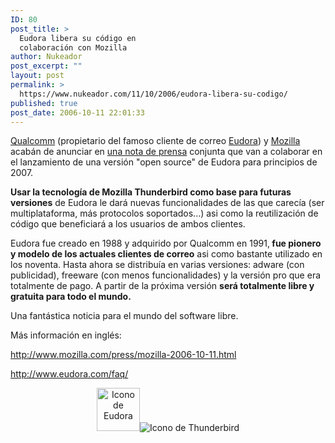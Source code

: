 ```yaml
---
ID: 80
post_title: >
  Eudora libera su código en
  colaboración con Mozilla
author: Nukeador
post_excerpt: ""
layout: post
permalink: >
  https://www.nukeador.com/11/10/2006/eudora-libera-su-codigo/
published: true
post_date: 2006-10-11 22:01:33
---
```

<a title="Qualcomm Corp" href="http://www.qualcomm.com/">Qualcomm</a> (propietario del famoso cliente de correo <a title="Eudora en español" href="http://www.soft-net.org/sp/eudora/index.htm">Eudora</a>) y <a title="Mozilla Corp." href="http://www.mozilla.com">Mozilla</a> acabán de anunciar en <a title="Mozilla.com - Nota de prensa (en)" href="http://www.mozilla.com/press/mozilla-2006-10-11.html">una nota de prensa</a> conjunta que van a colaborar en el lanzamiento de una versión "open source" de Eudora para principios de 2007.

<strong>Usar la tecnología de Mozilla Thunderbird como base para futuras versiones</strong> de Eudora le dará nuevas funcionalidades de las que carecía (ser multiplataforma, más protocolos soportados...) asi como la reutilización de código que beneficiará a los usuarios de ambos clientes.

Eudora fue creado en 1988 y adquirido por Qualcomm en 1991,<strong> fue pionero y modelo de los actuales clientes de correo</strong> asi como bastante utilizado en los noventa. Hasta ahora se distribuía en varias versiones: adware (con publicidad), freeware (con menos funcionalidades) y la versión pro que era totalmente de pago. A partir de la próxima versión <strong>será totalmente libre y gratuita para todo el mundo.</strong>

Una fantástica noticia para el mundo del software libre.

Más información en inglés:

<span id="comment-4"><a rel="nofollow" href="http://www.mozilla.com/press/mozilla-2006-10-11.html">http://www.mozilla.com/press/mozilla-2006-10-11.html</a></span>

<a rel="nofollow" href="http://www.eudora.com/faq/">http://www.eudora.com/faq/</a>
<div style="text-align: center"><img width="69" height="69" alt="Icono de Eudora" title="Icono de Eudora" src="http://upload.wikimedia.org/wikipedia/en/4/4e/Eudora_icon.png" /><img alt="Icono de Thunderbird" title="Icono de Thunderbird" src="http://upload.wikimedia.org/wikipedia/en/a/a5/Thunderbird-logo-64x64.png" /></div>